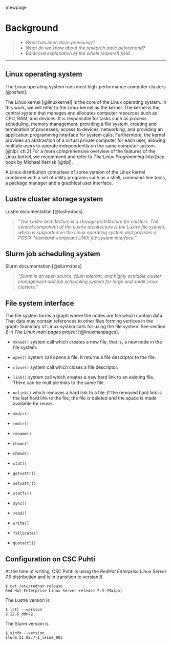 \newpage

# Background
> - *What has been done previously?*
> - *What do we know about the research topic beforehand?*
> - *Balanced explanation of the whole research field.*

---

## Linux operating system
The Linux operating system runs most high-performance computer clusters [@osfam].

The Linux kernel [@linuxkernel] is the core of the Linux operating system.
In this work, we will refer to the Linux kernel as the kernel.
The kernel is the central system that manages and allocates computer resources such as CPU, RAM, and devices.
It is responsible for tasks such as process scheduling, memory management, providing a file system, creating and termination of processes, access to devices, networking, and providing an application programming interface for system calls.
Furthermore, the kernel provides an abstraction of a virtual private computer for each user, allowing multiple users to operate independently on the same computer system.
[@tlpi: ch.2]
For a more comprehensive overview of the features of the Linux kernel, we recommend and refer to *The Linux Programming Interface* book by Michael Kerrisk [@tlpi].

A Linux distribution comprises of some version of the Linux kernel combined with a set of utility programs such as a shell, command-line tools, a package manager and a graphical user interface.


## Lustre cluster storage system
Lustre documentation [@lustredocs]

> *"The Lustre architecture is a storage architecture for clusters. The central component of the Lustre architecture is the Lustre file system, which is supported on the Linux operating system and provides a POSIX \*standard-compliant UNIX file system interface."*


## Slurm job scheduling system
Slurm documentation [@slurmdocs]

> *"Slurm is an open source, fault-tolerant, and highly scalable cluster management and job scheduling system for large and small Linux clusters."*


## File system interface
The file system forms a graph where the nodes are file which contain data.
That data may contain references to other files forming vertices in the graph.
Summary of Linux system calls for using the file system.
See section 2 in *The Linux man-pages project* [@linuxmanpages].

- `mknod()` system call which creates a new file, that is, a new node in the file system.

- `open()` system call opens a file.
It returns a file descriptor to the file.

- `close()` system call which closes a file descriptor.

- `link()` system call which creates a new hard link to an existing file. There can be multiple links to the same file.

- `unlink()` which removes a hard link to a file.
If the removed hard link is the last hard link to the file, the file is deleted and the space is made available for reuse.

- `mkdir()`

- `rmdir()`

- `rename()`

- `chown()`

- `chmod()`

- `stat()`

- `getxattr()`

- `setxattr()`

- `statfs()`

- `sync()`

- `read()`

- `write()`

- `fallocate()`

- `quotactl()`


## Configuration on CSC Puhti
At the time of writing, CSC Puhti is using the *RedHat Enterprise Linux Server 7.9* distribution and is in transition to version 8.

```
$ cat /etc/redhat-release
Red Hat Enterprise Linux Server release 7.9 (Maipo)
```

The Lustre version is 

```
$ lctl --version
2.12.6_ddn72
```

The Slurm version is

```
$ sinfo --version
slurm 21.08.7-1_issue_803
```

